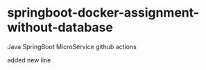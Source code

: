 # springboot-docker-assignment-without-database
Java SpringBoot MicroService
github actions

added new line
